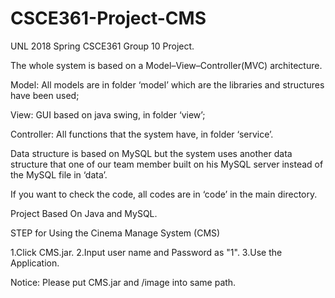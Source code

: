 # CSCE361-Project-CMS
UNL 2018 Spring CSCE361 Group 10 Project.

The whole system is based on a Model–View–Controller(MVC) architecture.

Model: All models are in folder ‘model’ which are the libraries and structures have been used;

View: GUI based on java swing, in folder ‘view’;

Controller: All functions that the system have, in folder ‘service’.

Data structure is based on MySQL but the system uses another data structure that one of our team member built on his MySQL server instead of the MySQL file in ‘data’.

If you want to check the code, all codes are in ‘code’ in the main directory.


Project Based On Java and MySQL.

STEP for Using the Cinema Manage System (CMS)

1.Click CMS.jar. 
2.Input user name and Password as "1".
3.Use the Application.

Notice:
Please put CMS.jar and /image into same path.

